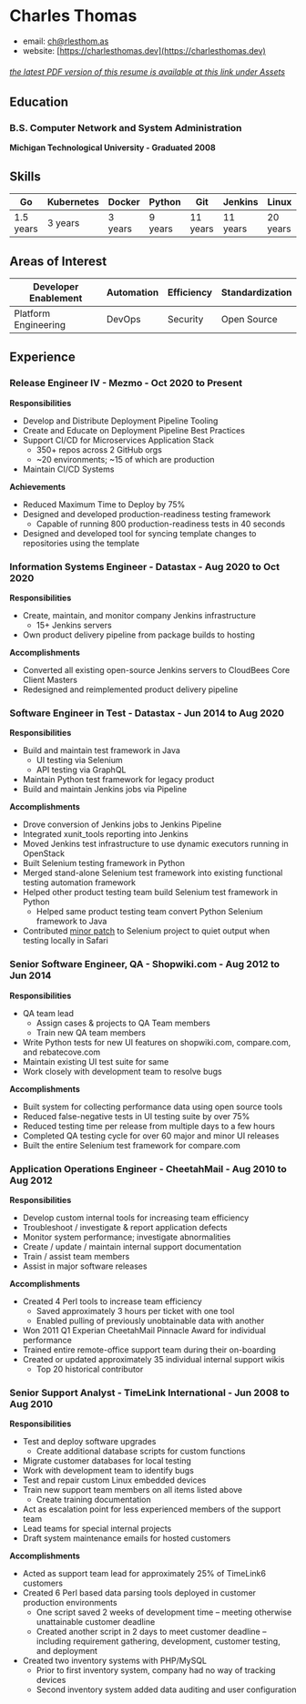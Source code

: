 # Charles Thomas
- email: [ch@rlesthom.as](mailto:ch@rlesthom.as)
- website: [https://charlesthomas.dev](https://charlesthomas.dev)

###### [the latest PDF version of this resume is available at this link under Assets](http://github.com/charlesthomas/resume/releases/latest)

## Education

### B.S. Computer Network and System Administration
**Michigan Technological University - Graduated 2008**

## Skills

| Go        | Kubernetes | Docker  | Python  | Git      | Jenkins  | Linux    |
| --------- | ---------- | ------- | ------- | -------- | -------- | -------- |
| 1.5 years | 3 years    | 3 years | 9 years | 11 years | 11 years | 20 years |

## Areas of Interest

| Developer Enablement | Automation | Efficiency | Standardization |
| -------------------- | ---------- | ---------- | --------------- |
| Platform Engineering | DevOps     | Security   | Open Source     |

## Experience

### Release Engineer IV - Mezmo - Oct 2020 to Present

**Responsibilities**

- Develop and Distribute Deployment Pipeline Tooling
- Create and Educate on Deployment Pipeline Best Practices
- Support CI/CD for Microservices Application Stack
  - 350+ repos across 2 GitHub orgs
  - ~20 environments; ~15 of which are production
- Maintain CI/CD Systems

**Achievements**

- Reduced Maximum Time to Deploy by 75%
- Designed and developed production-readiness testing framework
  - Capable of running 800 production-readiness tests in 40 seconds
- Designed and developed tool for syncing template changes to repositories using the template

### Information Systems Engineer - Datastax - Aug 2020 to Oct 2020 

**Responsibilities**

- Create, maintain, and monitor company Jenkins infrastructure
    - 15+ Jenkins servers
- Own product delivery pipeline from package builds to hosting

**Accomplishments**

- Converted all existing open-source Jenkins servers to CloudBees Core Client Masters
- Redesigned and reimplemented product delivery pipeline

### Software Engineer in Test - Datastax - Jun 2014 to Aug 2020
**Responsibilities**

- Build and maintain test framework in Java
    - UI testing via Selenium
    - API testing via GraphQL
- Maintain Python test framework for legacy product
- Build and maintain Jenkins jobs via Pipeline

**Accomplishments**

- Drove conversion of Jenkins jobs to Jenkins Pipeline
- Integrated xunit_tools reporting into Jenkins
- Moved Jenkins test infrastructure to use dynamic executors running in OpenStack
- Built Selenium testing framework in Python
- Merged stand-alone Selenium test framework into existing functional testing automation framework
- Helped other product testing team build Selenium test framework in Python
	- Helped same product testing team convert Python Selenium framework to Java
- Contributed [minor patch](https://github.com/SeleniumHQ/selenium/pull/244) to Selenium project to quiet output when testing locally in Safari

### Senior Software Engineer, QA - Shopwiki.com - Aug 2012 to Jun 2014
**Responsibilities**

- QA team lead
	- Assign cases & projects to QA Team members
	- Train new QA team members
- Write Python tests for new UI features on shopwiki.com, compare.com, and rebatecove.com
- Maintain existing UI test suite for same
- Work closely with development team to resolve bugs

**Accomplishments**

- Built system for collecting performance data using open source tools
- Reduced false-negative tests in UI testing suite by over 75%
- Reduced testing time per release from multiple days to a few hours
- Completed QA testing cycle for over 60 major and minor UI releases
- Built the entire Selenium test framework for compare.com

### Application Operations Engineer - CheetahMail - Aug 2010 to Aug 2012
**Responsibilities**

- Develop custom internal tools for increasing team efficiency
- Troubleshoot / investigate & report application defects
- Monitor system performance; investigate abnormalities
- Create / update / maintain internal support documentation
- Train / assist team members
- Assist in major software releases

**Accomplishments**

- Created 4 Perl tools to increase team efficiency
	- Saved approximately 3 hours per ticket with one tool
	- Enabled pulling of previously unobtainable data with another
- Won 2011 Q1 Experian CheetahMail Pinnacle Award for individual performance
- Trained entire remote-office support team during their on-boarding
- Created or updated approximately 35 individual internal support wikis
	- Top 20 historical contributor

### Senior Support Analyst - TimeLink International - Jun 2008 to Aug 2010
**Responsibilities**

- Test and deploy software upgrades
	- Create additional database scripts for custom functions
- Migrate customer databases for local testing
- Work with development team to identify bugs
- Test and repair custom Linux embedded devices
- Train new support team members on all items listed above
	- Create training documentation
- Act as escalation point for less experienced members of the support team
- Lead teams for special internal projects
- Draft system maintenance emails for hosted customers

**Accomplishments**

- Acted as support team lead for approximately 25% of TimeLink6 customers
- Created 6 Perl based data parsing tools deployed in customer production environments
	- One script saved 2 weeks of development time – meeting otherwise unattainable customer deadline
	- Created another script in 2 days to meet customer deadline – including requirement gathering, development, customer testing, and deployment
- Created two inventory systems with PHP/MySQL
	- Prior to first inventory system, company had no way of tracking devices
	- Second inventory system added data auditing and user configuration
